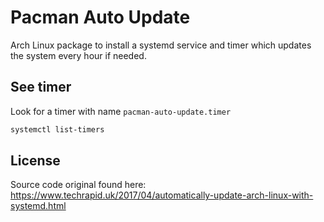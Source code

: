 # Pacman Auto Update

Arch Linux package to install a systemd service and timer which updates the system every hour if needed.

## See timer

Look for a timer with name `pacman-auto-update.timer`


```sh
systemctl list-timers
```

## License

Source code original found here: https://www.techrapid.uk/2017/04/automatically-update-arch-linux-with-systemd.html
